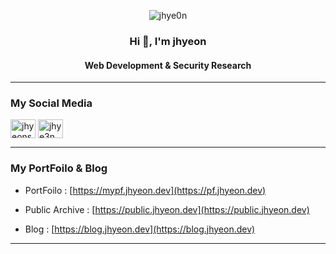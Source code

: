 <p align="center"> <img src="https://komarev.com/ghpvc/?username=jhye0n&label=Profile%20views&color=0e75b6&style=flat" alt="jhye0n" /> </p>

<h3 align="center">Hi 👋, I'm jhyeon</h1>
<h4 align="center">Web Development & Security Research</h4>

<hr>

<h3 align="left"> My Social Media </h3>
<a href="https://fb.com/jhyeonstory" target="blank"><img align="center" src="https://cdn.jsdelivr.net/npm/simple-icons@3.0.1/icons/facebook.svg" alt="jhyeonstory" height="30" width="40" /></a>
<a href="https://instagram.com/jhye3n_" target="blank"><img align="center" src="https://cdn.jsdelivr.net/npm/simple-icons@3.0.1/icons/instagram.svg" alt="jhye3n_" height="30" width="40" /></a>

<hr>

<h3 align="left"> My PortFoilo & Blog </h3>

- PortFoilo : [https://mypf.jhyeon.dev](https://pf.jhyeon.dev)

- Public Archive : [https://public.jhyeon.dev](https://public.jhyeon.dev)

- Blog : [https://blog.jhyeon.dev](https://blog.jhyeon.dev)

<hr>
